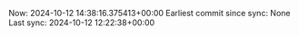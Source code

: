 Now: 2024-10-12 14:38:16.375413+00:00 Earliest commit since sync: None Last sync: 2024-10-12 12:22:38+00:00
